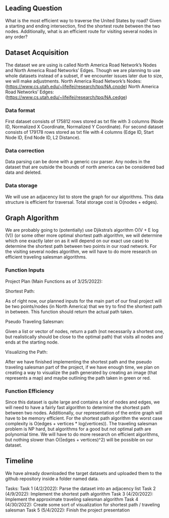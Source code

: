 ## Leading Question 

What is the most efficient way to traverse the United States by road? Given a starting and ending intersection, find the shortest route between the two nodes. Additionally, what is an efficient route for visiting several nodes in any order?

## Dataset Acquisition

The dataset we are using is called North America Road Network’s Nodes and North America Road Networks’ Edges. Though we are planning to use whole datasets instead of a subset, if we encounter issues later due to size, we will make adjustments.
North America Road Network’s Nodes: (https://www.cs.utah.edu/~lifeifei/research/tpq/NA.cnode) 
North America Road Networks’ Edges: (https://www.cs.utah.edu/~lifeifei/research/tpq/NA.cedge) 


### Data format

First dataset consists of 175812 rows stored as txt file with 3 columns (Node ID, Normalized X Coordinate, Normalized Y Coordinate). For second dataset consists of 179178 rows stored as txt file with 4 columns (Edge ID, Start Node ID, End Node ID, L2 Distance). 

### Data correction

Data parsing can be done with a generic csv parser. Any nodes in the dataset that are outside the bounds of north america can be considered bad data and deleted.


### Data storage

We will use an adjacency list to store the graph for our algorithms. This data structure is efficient for traversal. Total storage cost is O(nodes + edges).


## Graph Algorithm 

We are probably going to (potentially) use Djikstra’s algorithm O(V + E log (V)) (or some other more optimal shortest path algorithm, we will determine which one exactly later on as it will depend on our exact use case) to determine the shortest path between two points in our road network. For the visiting several nodes algorithm, we will have to do more research on efficient traveling salesman algorithms.

### Function Inputs

Project Plan (Main Functions as of 3/25/2022):

Shortest Path:

As of right now, our planned inputs for the main part of our final project will be two points/nodes (in North America) that we try to find the shortest path in between. This function should return the actual path taken.

Pseudo Traveling Salesman:

Given a list or vector of nodes, return a path (not necessarily a shortest one, but realistically should be close to the optimal path) that visits all nodes and ends at the starting node.

Visualizing the Path:

After we have finished implementing the shortest path and the pseudo traveling salesman part of the project, if we have enough time, we plan on creating a way to visualize the path generated by creating an image (that represents a map) and maybe outlining the path taken in green or red. 


### Function Efficiency 

Since this dataset is quite large and contains a lot of nodes and edges, we will need to have a fairly fast algorithm to determine the shortest path between two nodes. Additionally, our representation of the entire graph will have to be memory efficient. For the shortest path algorithm the worst case complexity is O(edges + vertices * log(vertices)). The traveling salesman problem is NP hard, but algorithms for a good but not optimal path are polynomial time. We will have to do more research on efficient algorithms, but nothing slower than O((edges + vertices)^2) will be possible on our dataset.


## Timeline
We have already downloaded the target datasets and uploaded them to the github repository inside a folder named data. 

Tasks:
	Task 1 (4/2/2022): Parse the dataset into an adjacency list
	Task 2 (4/9/2022): Implement the shortest path algorithm
Task 3 (4/20/2022): Implement the approximate traveling salesman algorithm
	Task 4 (4/30/2022): Create some sort of visualization for shortest path / traveling salesman
	Task 5 (5/4/2022): Finish the project presentation
